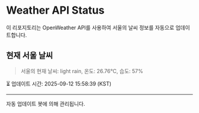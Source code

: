 
# Weather API Status

이 리포지토리는 OpenWeather API를 사용하여 서울의 날씨 정보를 자동으로 업데이트합니다.

## 현재 서울 날씨
> 서울의 현재 날씨: light rain, 온도: 26.76°C, 습도: 57%

⏳ 업데이트 시간: 2025-09-12 15:58:39 (KST)

---
자동 업데이트 봇에 의해 관리됩니다.
